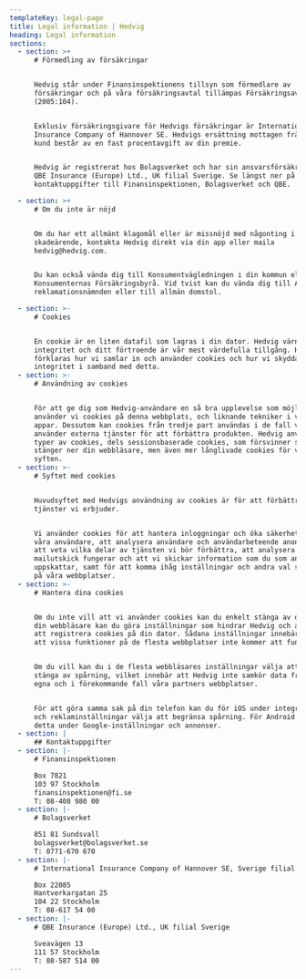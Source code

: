 ```yaml
---
templateKey: legal-page
title: Legal information | Hedvig
heading: Legal information
sections:
  - section: >+
      # Förmedling av försäkringar


      Hedvig står under Finansinspektionens tillsyn som förmedlare av
      försäkringar och på våra försäkringsavtal tillämpas Försäkringsavtalslagen
      (2005:104).


      Exklusiv försäkringsgivare för Hedvigs försäkringar är International
      Insurance Company of Hannover SE. Hedvigs ersättning mottagen från dig som
      kund består av en fast procentavgift av din premie.


      Hedvig är registrerat hos Bolagsverket och har sin ansvarsförsäkring hos
      QBE Insurance (Europe) Ltd., UK filial Sverige. Se längst ner på sidan för
      kontaktuppgifter till Finansinspektionen, Bolagsverket och QBE.

  - section: >+
      # Om du inte är nöjd


      Om du har ett allmänt klagomål eller är missnöjd med någonting i ett
      skadeärende, kontakta Hedvig direkt via din app eller maila
      hedvig@hedvig.com.


      Du kan också vända dig till Konsumentvägledningen i din kommun eller till
      Konsumenternas Försäkringsbyrå. Vid tvist kan du vända dig till Allmänna
      reklamationsnämnden eller till allmän domstol.

  - section: >-
      # Cookies


      En cookie är en liten datafil som lagras i din dator. Hedvig värnar om din
      integritet och ditt förtroende är vår mest värdefulla tillgång. Här
      förklaras hur vi samlar in och använder cookies och hur vi skyddar din
      integritet i samband med detta.
  - section: >-
      # Användning av cookies


      För att ge dig som Hedvig-användare en så bra upplevelse som möjligt
      använder vi cookies på denna webbplats, och liknande tekniker i våra
      appar. Dessutom kan cookies från tredje part användas i de fall vi
      använder externa tjänster för att förbättra produkten. Hedvig använder två
      typer av cookies, dels sessionsbaserade cookies, som försvinner så fort du
      stänger ner din webbläsare, men även mer långlivade cookies för vissa
      syften.
  - section: >-
      # Syftet med cookies


      Huvudsyftet med Hedvigs användning av cookies är för att förbättra de
      tjänster vi erbjuder.


      Vi använder cookies för att hantera inloggningar och öka säkerheten för
      våra användare, att analysera användare och användarbeteende anonymt för
      att veta vilka delar av tjänsten vi bör förbättra, att analysera hur våra
      mailutskick fungerar och att vi skickar information som du som användare
      uppskattar, samt för att komma ihåg inställningar och andra val som du gör
      på våra webbplatser.
  - section: >-
      # Hantera dina cookies


      Om du inte vill att vi använder cookies kan du enkelt stänga av detta. I
      din webbläsare kan du göra inställningar som hindrar Hedvig och andra från
      att registrera cookies på din dator. Sådana inställningar innebära dock
      att vissa funktioner på de flesta webbplatser inte kommer att fungera.


      Om du vill kan du i de flesta webbläsares inställningar välja att bara
      stänga av spårning, vilket innebär att Hedvig inte samkör data från våra
      egna och i förekommande fall våra partners webbplatser.


      För att göra samma sak på din telefon kan du för iOS under integritets-
      och reklaminställningar välja att begränsa spårning. För Android gör du
      detta under Google-inställningar och annonser.
  - section: |
      ## Kontaktuppgifter
  - section: |-
      # Finansinspektionen

      Box 7821
      103 97 Stockholm
      finansinspektionen@fi.se
      T: 08-408 980 00
  - section: |-
      # Bolagsverket

      851 81 Sundsvall
      bolagsverket@bolagsverket.se
      T: 0771-670 670
  - section: |-
      # International Insurance Company of Hannover SE, Sverige filial

      Box 22085
      Hantverkargatan 25
      104 22 Stockholm
      T: 08-617 54 00
  - section: |-
      # QBE Insurance (Europe) Ltd., UK filial Sverige

      Sveavägen 13
      111 57 Stockholm
      T: 08-587 514 00
---
```


